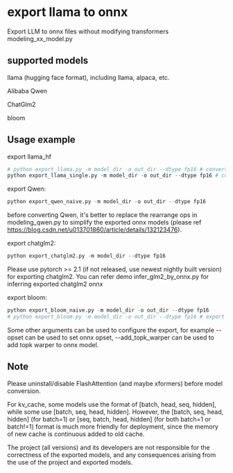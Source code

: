 # export llama to onnx
Export LLM to onnx files without modifying transformers modeling_xx_model.py

## supported models
llama (hugging face format), including llama, alpaca, etc.

Alibaba Qwen

ChatGlm2

bloom


## Usage example

export llama_hf
```python
# python export_llama.py -m model_dir -o out_dir --dtype fp16 # convert model to multi onnx files
python export_llama_single.py -m model_dir -o out_dir --dtype fp16 # convert model to single onnx file
```

export Qwen:
```python
python export_qwen_naive.py -m model_dir -o out_dir --dtype fp16
```
before converting Qwen, it's better to replace the rearrange ops in modeling_qwen.py to simplify the exported onnx models (please ref https://blog.csdn.net/u013701860/article/details/132123476). 

export chatglm2:
```python
python export_chatglm2.py -m model_dir --dtype fp16
```
Please use pytorch >= 2.1 (if not released, use newest nightly built version) for exporting chatglm2.
You can refer demo infer_glm2_by_onnx.py for inferring exported chatglm2 onnx

export bloom:
```python
python export_bloom_naive.py -m model_dir -o out_dir --dtype fp16
# python export_bloom.py -m model_dir -o out_dir --dtype fp16 # export more efficient and simpler model
```

Some other arguments can be used to configure the export, for example --opset can be used to set onnx opset, --add_topk_warper can be used to add topk warper to onnx model.

## Note

Please uninstall/disable FlashAttention (and maybe xformers) before model conversion.

For kv_cache, some models use the format of [batch, head, seq, hidden], while some use [batch, seq, head, hidden]. However, the [batch, seq, head, hidden] (for batch=1) or [seq, batch, head, hidden] (for both batch=1 or batch!=1) format is much more friendly for deployment, since the memory of new cache is continuous added to old cache.

The project (all versions) and its developers are not responsible for the correctness of the exported models, and any consequences arising from the use of the project and exported models.

